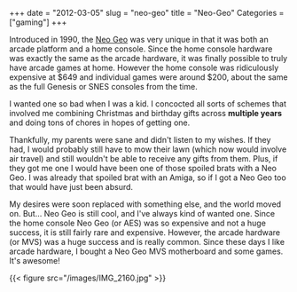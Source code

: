 +++
date = "2012-03-05"
slug = "neo-geo"
title = "Neo-Geo"
Categories = ["gaming"]
+++

Introduced in 1990, the [Neo Geo](http://en.wikipedia.org/wiki/Neo_Geo_(system)) was very unique in that it was both an arcade platform and a home console.  Since the home console hardware was exactly the same as the arcade hardware, it was finally possible to truly have arcade games at home. However the home console was ridiculously expensive at $649 and individual games were around $200, about the same as the full Genesis or SNES consoles from the time.

I wanted one so bad when I was a kid. I concocted all sorts of schemes that involved me combining Christmas and birthday gifts across **multiple years** and doing tons of chores in hopes of getting one.

Thankfully, my parents were sane and didn't listen to my wishes. If they had, I would probably still have to mow their lawn (which now would involve air travel) and still wouldn't be able to receive any gifts from them. Plus, if they got me one I would have been one of those spoiled brats with a Neo Geo. I was already that spoiled brat with an Amiga, so if I got a Neo Geo too that would have just been absurd.

My desires were soon replaced with something else, and the world moved on. But… Neo Geo is still cool, and I've always kind of wanted one. Since the home console Neo Geo (or AES) was so expensive and not a huge success, it is still fairly rare and expensive. However, the arcade hardware (or MVS) was a huge success and is really common. Since these days I like arcade hardware, I bought a Neo Geo MVS motherboard and some games. It's awesome!

{{< figure src="/images/IMG_2160.jpg" >}}
